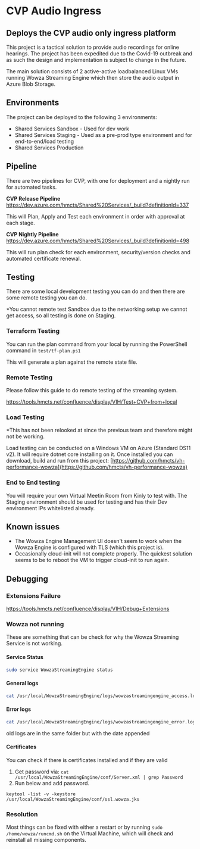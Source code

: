 # CVP Audio Ingress
## Deploys the CVP audio only ingress platform

This project is a tactical solution to provide audio recordings for online hearings. The project has been expedited due
to the Covid-19 outbreak and as such the design and implementation is subject to change in the future.

The main solution consists of 2 active-active loadbalanced Linux VMs running Wowza Streaming Engine which then 
store the audio output in Azure Blob Storage. 

## Environments

The project can be deployed to the following 3 environments:

* Shared Services Sandbox - Used for dev work
* Shared Services Staging - Used as a pre-prod type environment and for end-to-end/load testing
* Shared Services Production

## Pipeline
There are two pipelines for CVP, with one for deployment and a nightly run for automated tasks.

**CVP Release Pipeline**
https://dev.azure.com/hmcts/Shared%20Services/_build?definitionId=337

This will Plan, Apply and Test each environment in order with approval at each stage.

**CVP Nightly Pipeline**
https://dev.azure.com/hmcts/Shared%20Services/_build?definitionId=498

This will run plan check for each environment, security/version checks and automated certificate renewal.

## Testing
There are some local development testing you can do and then there are some remote testing you can do.

*You cannot remote test Sandbox due to the networking setup we cannot get access, so all testing is done on Staging.

### Terraform Testing
You can run the plan command from your local by running the PowerShell command in `test/tf-plan.ps1`

This will generate a plan against the remote state file.

### Remote Testing

Please follow this guide to do remote testing of the streaming system.

https://tools.hmcts.net/confluence/display/VIH/Test+CVP+from+local

### Load Testing

*This has not been relooked at since the previous team and therefore might not be working.

Load testing can be conducted on a Windows VM on Azure (Standard DS11 v2). It will require dotnet core installing on it.
Once installed you can download, build and run from this project: 
[https://github.com/hmcts/vh-performance-wowza](https://github.com/hmcts/vh-performance-wowza)

### End to End testing
You will require your own Virtual Meetin Room from Kinly to test with. The Staging environment should be used for testing 
and has their Dev environment IPs whitelisted already.

## Known issues
* The Wowza Engine Management UI doesn't seem to work when the Wowza Engine is configured with TLS (which this project is).
* Occasionally cloud-init will not complete properly. The quickest solution seems to be to reboot the VM to trigger cloud-init to run again.

## Debugging

### Extensions Failure
https://tools.hmcts.net/confluence/display/VIH/Debug+Extensions

### Wowza not running

These are something that can be check for why the Wowza Streaming Service is not working.

#### Service Status

```Bash
sudo service WowzaStreamingEngine status
```

#### General logs
```Bash
cat /usr/local/WowzaStreamingEngine/logs/wowzastreamingengine_access.log
```
#### Error logs
```Bash
cat /usr/local/WowzaStreamingEngine/logs/wowzastreamingengine_error.log
```
old logs are in the same folder but with the date appended


#### Certificates

You can check if there is certificates installed and if they are valid

1. Get password via: `cat /usr/local/WowzaStreamingEngine/conf/Server.xml | grep Password`
2. Run below and add password.
```
keytool -list -v -keystore /usr/local/WowzaStreamingEngine/conf/ssl.wowza.jks
```


### **Resolution**

Most things can be fixed with either a restart or by running `sudo /home/wowza/runcmd.sh` on the Virtual Machine, which will check and reinstall all missing components.